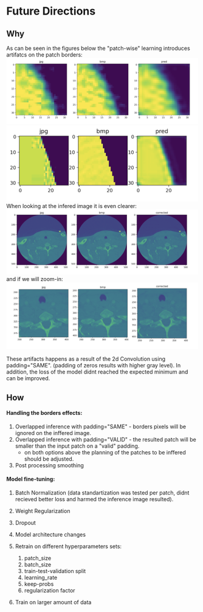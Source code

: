 # Future Directions

## Why
As can be seen in the figures below the "patch-wise" learning introduces artifatcs on the patch borders:
![Alt text](Fig03_step1000_loss0019.png?raw=true "Title")	
![Alt text](Fig05_step1000_loss0019.png?raw=true "Title")	
When looking at the infered image it is even clearer:
![Alt text](Figure_10_imgCorrected.png?raw=true "Title")	
and if we will zoom-in:
![Alt text](Figure_10_imageCorrected_zoomin.png?raw=true "Title")	

These artifacts happens as a result of the 2d Convolution using padding="SAME". (padding of zeros results with higher gray level).
In addition, the loss of the model didnt reached the expected minimum and can be improved.

## How

#### Handling the borders effects:
  1. Overlapped inference with padding="SAME" - borders pixels will be ignored on the inffered image.
  2. Overlapped inference with padding="VALID" - the resulted patch will be smaller than the input patch on a "valid" padding.
     * on both options above the planning of the patches to be inffered should be adjusted.
  3. Post processing smoothing

#### Model fine-tuning:
1. Batch Normalization (data standartization was tested per patch, didnt recieved better loss and harmed the inference image resulted).
2. Weight Regularization
3. Dropout
4. Model architecture changes
5. Retrain on different hyperparameters sets:

      1. patch_size
      2. batch_size
      3. train-test-validation split
      4. learning_rate
      5. keep-probs
      6. regularization factor

6. Train on larger amount of data
  
